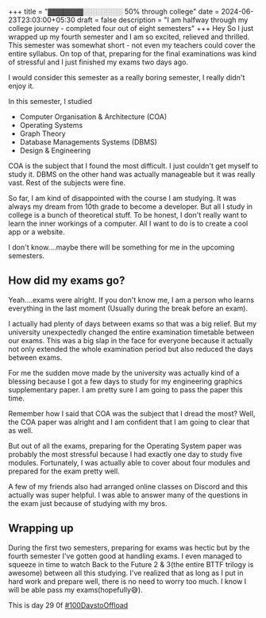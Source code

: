 
+++
title = "▓▓▓▓▓▓▓░░░░░░░░ 50% through college"
date = 2024-06-23T23:03:00+05:30
draft = false
description = "I am halfway through my college journey - completed four out of eight semesters"
+++
Hey
So I just wrapped up my fourth semester and I am so excited, relieved and thrilled. This semester was somewhat short - not even my teachers could cover the entire syllabus. On top of that, preparing for the final examinations was kind of stressful and I just finished my exams two days ago. 

I would consider this semester as a really boring semester, I really didn't enjoy it.

In this semester, I studied
- Computer Organisation & Architecture (COA)
- Operating Systems
- Graph Theory
- Database Managements Systems (DBMS)
- Design & Engineering

COA is the subject that I found the most difficult. I just couldn't get myself to study it. DBMS on the other hand was actually manageable but it was really vast. Rest of the subjects were fine.

So far, I am kind of disappointed with the course I am studying. It was always my dream from 10th grade to become a developer. But all I study in college is a bunch of theoretical stuff. To be honest, I don't really want to learn the inner workings of a computer. All I want to do is to create a cool app or a website.

I don't know....maybe there will be something for me in the upcoming semesters.

## How did my exams go?

Yeah....exams were alright. If you don't know me, I am a person who learns everything in the last moment (Usually during the break before an exam).

I actually had plenty of days between exams so that was a big relief. But my university unexpectedly changed the entire examination timetable between our exams. This was a big slap in the face for everyone because it actually not only extended the whole examination period but also reduced the days between exams.

For me the sudden move made by the university was actually kind of a blessing because I got a few days to study for my engineering graphics supplementary paper. I am pretty sure I am going to pass the paper this time.

Remember how I said that COA was the subject that I dread the most? Well, the COA paper was alright and I am confident that I am going to clear that as well.

But out of all the exams, preparing for the Operating System paper was probably the most stressful because I had exactly one day to study five modules. Fortunately, I was actually able to cover about four modules and prepared for the exam pretty well.

A few of my friends also had arranged online classes on Discord and this actually was super helpful. I was able to answer many of the questions in the exam just because of studying with my bros.

## Wrapping up

During the first two semesters, preparing for exams was hectic but by the fourth semester I've gotten good at handling exams. I even managed to squeeze in time to watch Back to the Future 2 & 3(the entire BTTF trilogy is awesome) between all this studying. I've realized that as long as I put in hard work and prepare well, there is no need to worry too much. I know I will be able pass my exams(hopefully😅).

This is day 29 0f [#100DaystoOffload](https://100daystooffload.com)




